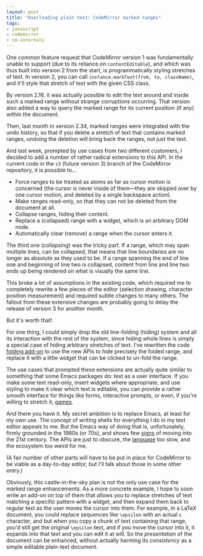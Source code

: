 ```yaml
---
layout: post
title: "Overloading plain text: CodeMirror marked ranges"
tags:
- javascript
- codemirror
- cm-internals
---
```


One common feature request that CodeMirror version 1 was fundamentally
unable to support (due to its reliance on `contentEditable`), and
which was thus built into version 2 from the start, is
programmatically styling stretches of text. In version 2, you can call
`instance.markText(from, to, className)`, and it'll style that stretch
of text with the given CSS class.

By version 2.16, it was actually possible to edit the text around and
inside such a marked range without strange corruptions occurring. That
version also added a way to query the marked range for its current
position (if any) within the document.

Then, last month in version 2.34, marked ranges were integrated with
the undo history, so that if you delete a stretch of text that
contains marked ranges, undoing the deletion will bring back the
ranges, not just the text.

And last week, prompted by use cases from two different customers, I
decided to add a number of rather radical extensions to this API. In
the current code in the `v3` (future version 3) branch of the
CodeMirror repository, it is possible to...

* Force ranges to be treated as atoms as far as cursor motion is
  concerned (the cursor is never inside of them—they are skipped over
  by one cursor motion, and deleted by a single backspace action).
* Make ranges read-only, so that they can not be deleted from the
  document at all.
* Collapse ranges, hiding their content.
* Replace a (collapsed) range with a widget, which is an arbitrary DOM
  node.
* Automatically clear (remove) a range when the cursor enters it.

The third one (collapsing) was the tricky part. If a range, which may
span multiple lines, can be collapsed, that means that line boundaries
are no longer as absolute as they used to be. If a range spanning the
end of line one and beginning of line two is collapsed, content from
line and line two ends up being rendered on what is visually the same
line.

This broke a *lot* of assumptions in the existing code, which required
me to completely rewrite a few pieces of the editor (selection
drawing, character position measurement) and required subtle changes
to many others. The fallout from these extensive changes are probably
going to delay the release of version 3 for another month.

But it's worth that!

For one thing, I could simply drop the old line-folding (hiding)
system and all its interaction with the rest of the system, since
hiding whole lines is simply a special case of hiding arbitrary
stretches of text. I've rewritten the code [folding add-on][fold] to
use the new APIs to hide precisely the folded range, and replace it
with a little widget that can be clicked to un-fold the range.

[fold]: http://codemirror.net/3/demo/folding.html

The use cases that prompted these extensions are actually quite
similar to something that some Emacs packages do: text as a user
interface. If you make some text read-only, insert widgets where
appropriate, and use styling to make it clear which text is editable,
you can provide a rather smooth interface for things like forms,
interactive prompts, or even, if you're willing to stretch it,
[games][blackbox].

[blackbox]: http://www.opensource.apple.com/source/emacs/emacs-51/emacs/lisp/play/blackbox.el

And there you have it. My secret ambition is to replace Emacs, at
least for my own use. The concept of writing shells for everything I
do in my text editor appeals to me. But the Emacs way of doing that
is, unfortunately, firmly grounded in the 1980s (or 70s), and shows
few [signs][lexical] of moving into the 21st century. The APIs are
just to obscure, the [language][elisp] too slow, and the ecosystem too
weird for me.

[lexical]: http://www.emacswiki.org/emacs/DynamicBindingVsLexicalBinding
[elisp]: http://www.gnu.org/software/emacs/emacs-lisp-intro/

(A fair number of other parts will have to be put in place for
CodeMirror to be viable as a day-to-day editor, but I'll talk about
those in some other entry.)

Obviously, this castle-in-the-sky plan is not the only use case for
the marked range enhancements. As a more concrete example, I hope to
soon write an add-on on top of them that allows you to replace
stretches of text matching a specific pattern with a widget, and then
expand them back to regular text as the user moves the cursor into
them. For example, in a LaTeX document, you could replace sequences
like `\epsilon` with an actual `ε` character, and but when you copy a
chunk of text containing that range, you'd still get the original
`\epsilon` text, and if you move the cursor into it, it expands into
that text and you can edit it at will. So the *presentation* of the
document can be enhanced, without actually harming its *consistency*
as a simple editable plain-text document.
